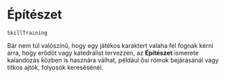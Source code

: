 # Építészet

`SkillTraining`

Bár nem túl valószínű, hogy egy játékos karaktert valaha fel fognak kérni arra, hogy erődöt vagy katedrálist tervezzen, az **Építészet** ismerete kalandozás közben is hasznára válhat, például ősi romok bejárásánál vagy titkos ajtók, folyosók keresésénél.